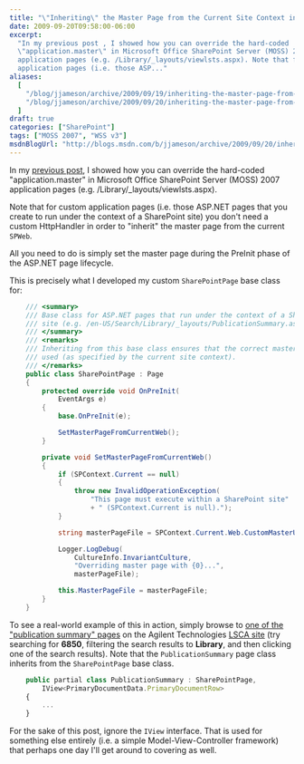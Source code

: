 ```yaml
---
title: "\"Inheriting\" the Master Page from the Current Site Context in MOSS 2007"
date: 2009-09-20T09:58:00-06:00
excerpt:
  "In my previous post , I showed how you can override the hard-coded
  \"application.master\" in Microsoft Office SharePoint Server (MOSS) 2007
  application pages (e.g. /Library/_layouts/viewlsts.aspx). Note that for custom
  application pages (i.e. those ASP..."
aliases:
  [
    "/blog/jjameson/archive/2009/09/19/inheriting-the-master-page-from-the-current-site-context-in-moss-2007.aspx",
    "/blog/jjameson/archive/2009/09/20/inheriting-the-master-page-from-the-current-site-context-in-moss-2007.aspx",
  ]
draft: true
categories: ["SharePoint"]
tags: ["MOSS 2007", "WSS v3"]
msdnBlogUrl: "http://blogs.msdn.com/b/jjameson/archive/2009/09/20/inheriting-the-master-page-from-the-current-site-context-in-moss-2007.aspx"
---
```


In my
[previous post](/blog/jjameson/2009/09/20/overriding-application-master-in-moss-2007),
I showed how you can override the hard-coded "application.master" in Microsoft
Office SharePoint Server (MOSS) 2007 application pages (e.g.
/Library/\_layouts/viewlsts.aspx).

Note that for custom application pages (i.e. those ASP.NET pages that you create
to run under the context of a SharePoint site) you don't need a custom
HttpHandler in order to "inherit" the master page from the current `SPWeb`.

All you need to do is simply set the master page during the PreInit phase of the
ASP.NET page lifecycle.

This is precisely what I developed my custom `SharePointPage` base class for:

```C#
    /// <summary>
    /// Base class for ASP.NET pages that run under the context of a SharePoint
    /// site (e.g. /en-US/Search/Library/_layouts/PublicationSummary.aspx).
    /// </summary>
    /// <remarks>
    /// Inheriting from this base class ensures that the correct master page is
    /// used (as specified by the current site context).
    /// </remarks>
    public class SharePointPage : Page
    {
        protected override void OnPreInit(
            EventArgs e)
        {
            base.OnPreInit(e);

            SetMasterPageFromCurrentWeb();
        }

        private void SetMasterPageFromCurrentWeb()
        {
            if (SPContext.Current == null)
            {
                throw new InvalidOperationException(
                    "This page must execute within a SharePoint site"
                    + " (SPContext.Current is null).");
            }

            string masterPageFile = SPContext.Current.Web.CustomMasterUrl;

            Logger.LogDebug(
                CultureInfo.InvariantCulture,
                "Overriding master page with {0}...",
                masterPageFile);

            this.MasterPageFile = masterPageFile;
        }
    }
```

To see a real-world example of this in action, simply browse to
[one of the "publication summary" pages](http://www.chem.agilent.com/en-US/Search/Library/_layouts/Agilent/PublicationSummary.aspx?whid=37419&liid=204)
on the Agilent Technologies [LSCA site](http://www.chem.agilent.com/) (try
searching for **6850**, filtering the search results to **Library**, and then
clicking one of the search results). Note that the `PublicationSummary` page
class inherits from the `SharePointPage` base class.

```TypeScript
    public partial class PublicationSummary : SharePointPage,
        IView<PrimaryDocumentData.PrimaryDocumentRow>
    {
        ...
    }
```

For the sake of this post, ignore the `IView` interface. That is used for
something else entirely (i.e. a simple Model-View-Controller framework) that
perhaps one day I'll get around to covering as well.

